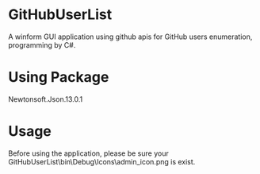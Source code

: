 # GitHubUserList

A winform GUI application using github apis for GitHub users enumeration, programming by C#.

# Using Package

Newtonsoft.Json.13.0.1

# Usage

Before using the application, please be sure your GitHubUserList\bin\Debug\Icons\admin_icon.png is exist.
